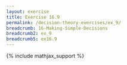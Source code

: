 ```yaml
---
layout: exercise
title: Exercise 16.9
permalink: /decision-theory-exercises/ex_9/
breadcrumb: 16-Making-Simple-Decisions
breadcrumb2: ex_9
breadcrumb5: ex16.9
---
```


{% include mathjax_support %}


